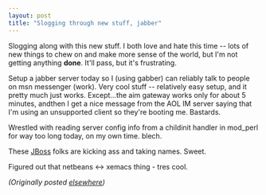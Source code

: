 ```yaml
---
layout: post
title: "Slogging through new stuff, jabber"
---
```




<p>Slogging along with this new stuff. I both love and hate
this time -- lots of new things to chew on and make more
sense of the world, but I'm not getting anything
<b>done</b>. It'll pass, but it's frustrating.

<p>Setup a jabber server today so I (using gabber) can
reliably  talk to people on msn messenger (work). Very cool
stuff -- relatively easy setup, and it pretty much just
works. Except...the aim gateway works only for about 5
minutes, andthen I get a nice message from the AOL IM server
saying that
I'm using an unsupported client so they're booting me.
Bastards.

<p>Wrestled with reading server config info from a childinit
handler in mod_perl for way too long today, on my own time.
blech.

<p>These <a href="http://www.jboss.org/">JBoss</a> folks are
kicking ass and taking names. Sweet.

<p>Figured out that netbeans &lt;-&gt; xemacs thing - tres
cool.

<p><em>(Originally posted <a href="http://www.advogato.org/person/cwinters/diary.html?start=84">elsewhere</a>)</em></p>


